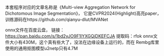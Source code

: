 本套程序对应的文章名称是《Multi-view Aggregation Network for Dichotomous Image Segmentation》，
它是CVPR2024(Highlight)高亮paper，训练源码在https://github.com/qianyu-dlut/MVANet

onnx文件在百度云盘，
链接：https://pan.baidu.com/s/1bd2yJO9F1lYXGQjDKEFCJA 
提取码：rfok
onnx文件大小有430M，这个真有些大了，没法在边缘设备上运行的，而在
Rembg库里使用的通用抠图模型u2netp只有4.7M
